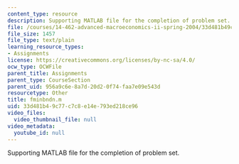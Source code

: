 ```yaml
---
content_type: resource
description: Supporting MATLAB file for the completion of problem set.
file: /courses/14-462-advanced-macroeconomics-ii-spring-2004/33d481b49c77c7c8e14e793ed218ce96_fminbndn.m
file_size: 1457
file_type: text/plain
learning_resource_types:
- Assignments
license: https://creativecommons.org/licenses/by-nc-sa/4.0/
ocw_type: OCWFile
parent_title: Assignments
parent_type: CourseSection
parent_uid: 956a9c6e-8a7d-20d2-0f74-faa7e09e543d
resourcetype: Other
title: fminbndn.m
uid: 33d481b4-9c77-c7c8-e14e-793ed218ce96
video_files:
  video_thumbnail_file: null
video_metadata:
  youtube_id: null
---
```

Supporting MATLAB file for the completion of problem set.